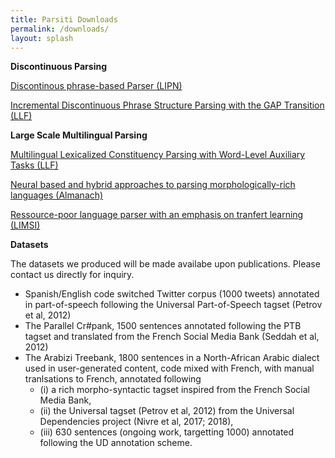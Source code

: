 ```yaml
---
title: Parsiti Downloads
permalink: /downloads/
layout: splash
---
```





**Discontinuous Parsing**

[Discontinous phrase-based Parser (LIPN)](https://github.com/FilippoC/emnlp2017)

[Incremental Discontinuous Phrase Structure Parsing with the GAP Transition (LLF)](https://github.com/mcoavoux/mtg/tree/master/mind_the_gap_v1.0 )


**Large Scale Multilingual Parsing**

[Multilingual Lexicalized Constituency Parsing with Word-Level Auxiliary Tasks (LLF)](https://github.com/mcoavoux/mtg/tree/master/mind_the_gap_v1.1)

[Neural based and hybrid approaches to parsing morphologically-rich languages (Almanach)](https://gitlab.inria.fr/clergeri/dyalog-srn)

[Ressource-poor language parser with an emphasis on tranfert learning (LIMSI)](https://lauriane.aufrant.fr/limsi/software/panparser.zip)


**Datasets**

The datasets we produced will be made availabe upon publications. Please contact us directly for inquiry.
* Spanish/English code switched Twitter corpus (1000 tweets) annotated in part-of-speech following the Universal Part-of-Speech tagset (Petrov et al, 2012)
* The Parallel Cr#pank, 1500 sentences annotated following the PTB tagset and translated from the French Social Media Bank (Seddah et al, 2012)
* The Arabizi Treebank, 1800 sentences in a North-African Arabic dialect used in user-generated content, code mixed with French, with manual tranlsations to French, annotated following 
	* (i) a rich morpho-syntactic tagset inspired from the French Social Media Bank, 
	* (ii) the Universal tagset (Petrov et al, 2012) from the Universal Dependencies project (Nivre et al, 2017; 2018), 
	* (iii) 630 sentences (ongoing work, targetting 1000) annotated following the UD annotation scheme.

